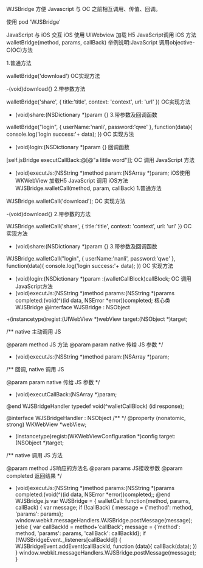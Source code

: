 WJSBridge
方便 Javascript 与 OC 之前相互调用、传值、回调。

使用
pod 'WJSBridge'

JavaScript 与 iOS 交互
iOS 使用 UIWebview 加载 H5
JavaScript调用 iOS 方法
walletBridge(method, params, callBack)
举例说明:JavaScript 调用objective-C(OC)方法

1.普通方法

walletBridge('download')
OC实现方法

-(void)download{}
2.带参数方法

walletBridge('share', {
    title:'title',
    context: 'context',
    url: 'url'
})
OC实现方法

- (void)share:(NSDictionary *)param {}
3.带参数及回调函数

walletBridge("login", {
        userName:'nanli',
        password:'qwe'
        }, function(data){
             console.log('login success:'+ data);
      })
OC 实现方法

- (void)login:(NSDictionary *)param {}
回调函数

[self.jsBridge executCallBack:@[@"a little word"]];
OC 调用 JavaScript 方法
- (void)executJs:(NSString *)method param:(NSArray *)param;
iOS使用 WKWebView 加载H5
JavaScript 调用 iOS方法
WJSBridge.walletCall(method, param, callBack)
1.普通方法

WJSBridge.walletCall('download');
OC 实现方法

-(void)download{}
2.带参数的方法

WJSBridge.walletCall('share', {
    title:'title',
    context: 'context',
    url: 'url'
})
OC 实现方法

- (void)share:(NSDictionary *)param {}
3.带参数及回调函数

WJSBridge.walletCall("login", {
        userName:'nanli',
        password:'qwe'
        }, function(data){
             console.log('login success:'+ data);
      })
OC 实现方法

- (void)login:(NSDictionary *)param :(walletCallBlock)callBlock;
OC 调用 JavaScript方法
- (void)executJs:(NSString *)method params:(NSString *)params completed:(void(^)(id data, NSError *error))completed;
核心类
WJSBridge
@interface WJSBridge : NSObject

+(instancetype)regist:(UIWebView *)webView target:(NSObject *)target;

/**
 native 主动调用 JS

 @param method  JS 方法
 @param param native 传给 JS 参数
 */
- (void)executJs:(NSString *)method param:(NSArray *)param;

/**
 回调, native 调用 JS

 @param param native 传给 JS 参数
 */
- (void)executCallBack:(NSArray *)param;

@end
WJSBridgeHandler
typedef void(^walletCallBlock) (id response);

@interface WJSBridgeHandler : NSObject<WKScriptMessageHandler>
/** */
@property (nonatomic, strong) WKWebView *webView;

+ (instancetype)regist:(WKWebViewConfiguration *)config target:(NSObject *)target;

/**
 native 调用 JS 方法

 @param method JS响应的方法名
 @param params  JS接收参数
 @param completed 返回结果
 */
- (void)executJs:(NSString *)method params:(NSString *)params completed:(void(^)(id data, NSError *error))completed;;
@end
WJSBridge.js
var WJSBridge = {
    walletCall: function(method, params, callBack) {
        var message;
        if (!callBack) {
            message = {'method': method, 'params': params};
            window.webkit.messageHandlers.WJSBridge.postMessage(message);
        }else {
            var callBackId = method+'callBack';
            message = {'method': method, 'params': params, 'callBack': callBackId};
            if (!WJSBridgeEvent._listeners[callBackId]) {
                WJSBridgeEvent.addEvent(callBackId, function (data){
                    callBack(data);
                })
            }
            window.webkit.messageHandlers.WJSBridge.postMessage(message);
        }
    